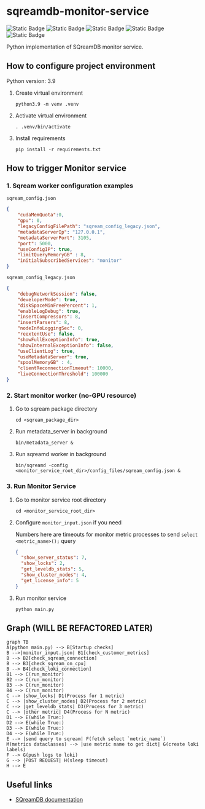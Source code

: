 # sqreamdb-monitor-service

![Static Badge](https://img.shields.io/badge/colorama-0.4.6-darkblue)
![Static Badge](https://img.shields.io/badge/numpy-1.26.4-blue)
![Static Badge](https://img.shields.io/badge/psycopg2-2.9.9-orange)
![Static Badge](https://img.shields.io/badge/pyarrow-16.1.0-red)
![Static Badge](https://img.shields.io/badge/pysqream-5.0.0-yellow)

Python implementation of SQreamDB monitor service.

## How to configure project environment

Python version: 3.9

1. Create virtual environment

    ```commandline
    python3.9 -m venv .venv
    ```

2. Activate virtual environment

    ```commandline
    . .venv/bin/activate
    ```

3. Install requirements

    ```commandline
    pip install -r requirements.txt
    ```

## How to trigger Monitor service

### 1. Sqream worker configuration examples

`sqream_config.json`

```json
{
    "cudaMemQuota":0,
    "gpu": 0,
    "legacyConfigFilePath": "sqream_config_legacy.json",
    "metadataServerIp": "127.0.0.1",
    "metadataServerPort": 3105,
    "port": 5000,
    "useConfigIP": true,
    "limitQueryMemoryGB" : 8,
    "initialSubscribedServices": "monitor"
}
```

`sqream_config_legacy.json`

```json
{
    "debugNetworkSession": false,
    "developerMode": true,
    "diskSpaceMinFreePercent": 1,
    "enableLogDebug": true,
    "insertCompressors": 8,
    "insertParsers": 8,
    "nodeInfoLoggingSec": 0,
    "reextentUse": false,
    "showFullExceptionInfo": true,
    "showInternalExceptionInfo": false,
    "useClientLog": true,
    "useMetadataServer": true,
    "spoolMemoryGB" : 4,
    "clientReconnectionTimeout": 10000,
    "liveConnectionThreshold": 100000
}
```

### 2. Start monitor worker (no-GPU resource)

1) Go to sqream package directory

    ```commandline
    cd <sqream_package_dir>
    ```

2) Run metadata_server in background

    ```commandline
    bin/metadata_server &
    ```

3) Run sqreamd worker in background

    ```commandline
    bin/sqreamd -config <monitor_service_root_dir>/config_files/sqream_config.json &
    ```

### 3. Run Monitor Service

1) Go to monitor service root directory

    ```commandline
    cd <monitor_service_root_dir>
    ```

2) Configure `monitor_input.json` if you need

    Numbers here are timeouts for monitor metric processes to send `select <metric_name>();` query

    ```json
    {
      "show_server_status": 7,
      "show_locks": 2,
      "get_leveldb_stats": 5,
      "show_cluster_nodes": 4,
      "get_license_info": 5
    }
    ```

3) Run monitor service

    ```commandline
    python main.py
    ```

## Graph (WILL BE REFACTORED LATER)

```mermaid
graph TB
A(python main.py) --> B[Startup checks]
B -->|monitor_input.json| B1[check_customer_metrics]
B --> B2[check_sqream_connection]
B --> B3[check_sqream_on_cpu]
B --> B4[check_loki_connection]
B1 --> C(run_monitor)
B2 --> C(run_monitor)
B3 --> C(run_monitor)
B4 --> C(run_monitor)
C --> |show_locks| D1(Process for 1 metric)
C --> |show_cluster_nodes| D2(Process for 2 metric)
C --> |get_leveldb_stats| D3(Process for 3 metric)
C --> |other metric| D4(Process for N metric)
D1 --> E(while True:)
D2 --> E(while True:)
D3 --> E(while True:)
D4 --> E(while True:)
E --> |send query to sqream| F(fetch select `metric_name`)
M(metrics dataclasses) --> |use metric name to get dict| G(create loki labels)
F --> G(push logs to loki)
G --> |POST REQUEST| H(sleep timeout)
H --> E
```

## Useful links

* [SQreamDB documentation](https://docs.sqream.com/en/latest/)